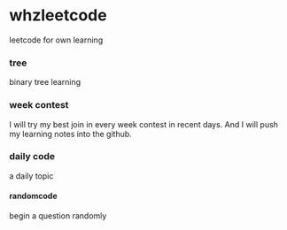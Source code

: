 # whzleetcode
leetcode for own learning

### tree

binary tree learning

### week contest

I will try my best join in every week contest in recent days. And I will push my learning notes into the github.

### daily code

a daily topic

####  randomcode

begin a question randomly

